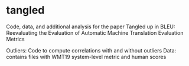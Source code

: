# tangled
Code, data, and additional analysis for the paper Tangled up in BLEU: Reevaluating the Evaluation of Automatic Machine Translation Evaluation Metrics


Outliers: Code to compute correlations with and without outliers
Data: contains files with WMT19 system-level metric and human scores




